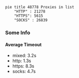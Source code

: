 
```mermaid
pie title 48778 Proxies in list
    "HTTP" : 21278
    "HTTPS": 5615
    "SOCKS" : 26839
```

### Some Info
#### Average Timeout

- mixed: 3.2s
- http: 1.3s
- https: 8.3s
- socks: 4.7s